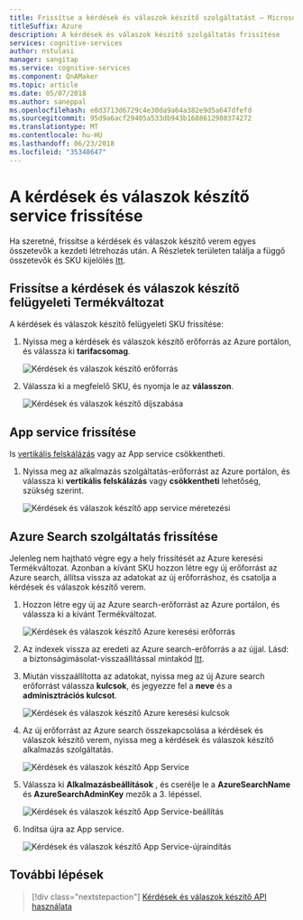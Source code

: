 ```yaml
---
title: Frissítse a kérdések és válaszok készítő szolgáltatást – Microsoft kognitív szolgáltatások |} Microsoft Docs
titleSuffix: Azure
description: A kérdések és válaszok készítő szolgáltatás frissítése
services: cognitive-services
author: nstulasi
manager: sangitap
ms.service: cognitive-services
ms.component: QnAMaker
ms.topic: article
ms.date: 05/07/2018
ms.author: saneppal
ms.openlocfilehash: e8d3713d6729c4e30da9a64a382e9d5a647dfefd
ms.sourcegitcommit: 95d9a6acf29405a533db943b1688612980374272
ms.translationtype: MT
ms.contentlocale: hu-HU
ms.lasthandoff: 06/23/2018
ms.locfileid: "35348647"
---
```

# <a name="upgrade-your-qna-maker-service"></a>A kérdések és válaszok készítő service frissítése
Ha szeretné, frissítse a kérdések és válaszok készítő verem egyes összetevők a kezdeti létrehozás után. A Részletek területen találja a függő összetevők és SKU kijelölés [Itt](https://aka.ms/qnamaker-docs-capacity).

## <a name="upgrade-qna-maker-management-sku"></a>Frissítse a kérdések és válaszok készítő felügyeleti Termékváltozat
A kérdések és válaszok készítő felügyeleti SKU frissítése:
1. Nyissa meg a kérdések és válaszok készítő erőforrás az Azure portálon, és válassza ki **tarifacsomag**.

    ![Kérdések és válaszok készítő erőforrás](../media/qnamaker-how-to-upgrade-qnamaker/qnamaker-resource.png)

2. Válassza ki a megfelelő SKU, és nyomja le az **válasszon**.

    ![Kérdések és válaszok készítő díjszabása](../media/qnamaker-how-to-upgrade-qnamaker/qnamaker-pricing-page.png)

## <a name="upgrade-app-service"></a>App service frissítése
Is [vertikális felskálázás](https://docs.microsoft.com/azure/app-service/web-sites-scale) vagy az App service csökkentheti.

1. Nyissa meg az alkalmazás szolgáltatás-erőforrást az Azure portálon, és válassza ki **vertikális felskálázás** vagy **csökkentheti** lehetőség, szükség szerint.

    ![Kérdések és válaszok készítő app service méretezési](../media/qnamaker-how-to-upgrade-qnamaker/qnamaker-appservice-scale.png)

## <a name="upgrade-azure-search-service"></a>Azure Search szolgáltatás frissítése
Jelenleg nem hajtható végre egy a hely frissítését az Azure keresési Termékváltozat. Azonban a kívánt SKU hozzon létre egy új erőforrást az Azure search, állítsa vissza az adatokat az új erőforráshoz, és csatolja a kérdések és válaszok készítő verem.

1. Hozzon létre egy új az Azure search-erőforrást az Azure portálon, és válassza ki a kívánt Termékváltozat.

    ![Kérdések és válaszok készítő Azure keresési erőforrás](../media/qnamaker-how-to-upgrade-qnamaker/qnamaker-azuresearch-new.png)

2. Az indexek vissza az eredeti az Azure search-erőforrás a az újjal. Lásd: a biztonságimásolat-visszaállítással mintakód [Itt](https://github.com/pchoudhari/QnAMakerBackupRestore).

3. Miután visszaállította az adatokat, nyissa meg az új Azure search erőforrást válassza **kulcsok**, és jegyezze fel a **neve** és a **adminisztrációs kulcsot**.

    ![Kérdések és válaszok készítő Azure keresési kulcsok](../media/qnamaker-how-to-upgrade-qnamaker/qnamaker-azuresearch-keys.png)

4. Az új erőforrást az Azure search összekapcsolása a kérdések és válaszok készítő verem, nyissa meg a kérdések és válaszok készítő alkalmazás szolgáltatás.

    ![Kérdések és válaszok készítő App Service](../media/qnamaker-how-to-upgrade-qnamaker/qnamaker-resource-list-appservice.png)

5. Válassza ki **Alkalmazásbeállítások** , és cserélje le a **AzureSearchName** és **AzureSearchAdminKey** mezők a 3. lépéssel.

    ![Kérdések és válaszok készítő App Service-beállítás](../media/qnamaker-how-to-upgrade-qnamaker/qnamaker-appservice-settings.png)

6. Indítsa újra az App service.

    ![Kérdések és válaszok készítő App Service-újraindítás](../media/qnamaker-how-to-upgrade-qnamaker/qnamaker-appservice-restart.png)

## <a name="next-steps"></a>További lépések

> [!div class="nextstepaction"]
> [Kérdések és válaszok készítő API használata](../Quickstarts/csharp.md)
